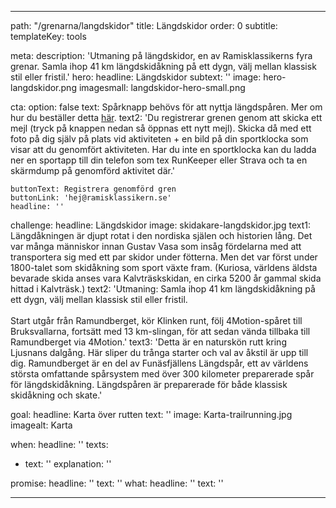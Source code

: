 ---

path: "/grenarna/langdskidor"
title: Längdskidor
order: 0
subtitle: 
templateKey: tools

meta: 
  description: 'Utmaning på längdskidor, en av Ramisklassikerns fyra grenar. Samla ihop 41 km längdskidåkning på ett dygn, välj mellan klassisk stil eller fristil.'
hero:
  headline: Längdskidor
  subtext: ''
  image: hero-langdskidor.png
  imagesmall: langdskidor-hero-small.png

  cta:
    option: false
    text: Spårknapp behövs för att nyttja längdspåren. Mer om hur du beställer detta <a href="https://www.ramundberget.se/information/liftkort/vinter/" target="_blank" rel="noopener noreferrer">här</a>.
    text2: 'Du registrerar grenen genom att skicka ett mejl (tryck på knappen nedan så öppnas ett nytt mejl). Skicka då med ett foto på dig själv på plats vid aktiviteten + en bild på din sportklocka som visar att du genomfört aktiviteten. Har du inte en sportklocka kan du ladda ner en sportapp till din telefon som tex RunKeeper eller Strava och ta en skärmdump på genomförd aktivitet där.' 
    
    buttonText: Registrera genomförd gren
    buttonLink: 'hej@ramisklassikern.se'
    headline: ''

challenge:
  headline: Längd&shy;skidor
  image: skidakare-langdskidor.jpg
  text1: Längdåkningen är djupt rotat i den nordiska själen och historien lång. Det var många människor innan Gustav Vasa som insåg fördelarna med att transportera sig med ett par skidor under fötterna. Men det var först under 1800-talet som skidåkning som sport växte fram. (Kuriosa, världens äldsta bevarade skida anses vara Kalvträskskidan, en cirka 5200 år gammal skida hittad i Kalvträsk.)
  text2: 'Utmaning: Samla ihop 41 km längdskidåkning på ett dygn, välj mellan klassisk stil eller fristil.<br><br> Start utgår från Ramundberget, kör Klinken runt, följ 4Motion-spåret till Bruksvallarna, fortsätt med 13 km-slingan, för att sedan vända tillbaka till Ramundberget via 4Motion.'
  text3: 'Detta är en naturskön rutt kring Ljusnans dalgång. Här sliper du trånga starter och val av åkstil är upp till dig. Ramundberget är en del av Funäsfjällens Längdspår, ett av världens största omfattande spårsystem med över 300 kilometer preparerade spår för längdskidåkning. Längdspåren är preparerade för både klassisk skidåkning och skate.'

goal:
  headline: Karta över rutten
  text: '' 
  image: Karta-trailrunning.jpg
  imagealt: Karta

when:
  headline: ''
  texts:
  - text: ''
    explanation: ''

 
promise:
  headline: ''
  text: ''
what:
  headline: ''
  text: ''

---
